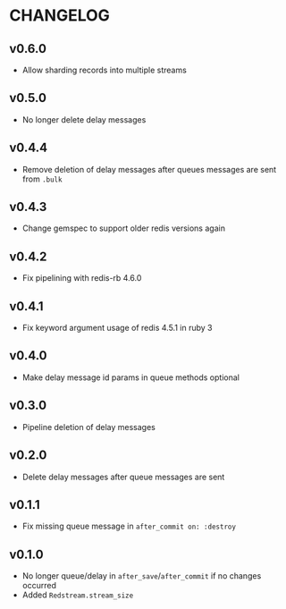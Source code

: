 # CHANGELOG

## v0.6.0
* Allow sharding records into multiple streams

## v0.5.0
* No longer delete delay messages

## v0.4.4
* Remove deletion of delay messages after queues messages are sent from `.bulk`

## v0.4.3
* Change gemspec to support older redis versions again

## v0.4.2
* Fix pipelining with redis-rb 4.6.0

## v0.4.1
* Fix keyword argument usage of redis 4.5.1 in ruby 3

## v0.4.0
* Make delay message id params in queue methods optional

## v0.3.0
* Pipeline deletion of delay messages

## v0.2.0
* Delete delay messages after queue messages are sent

## v0.1.1
* Fix missing queue message in `after_commit on: :destroy`

## v0.1.0
* No longer queue/delay in `after_save`/`after_commit` if no changes occurred
* Added `Redstream.stream_size`
